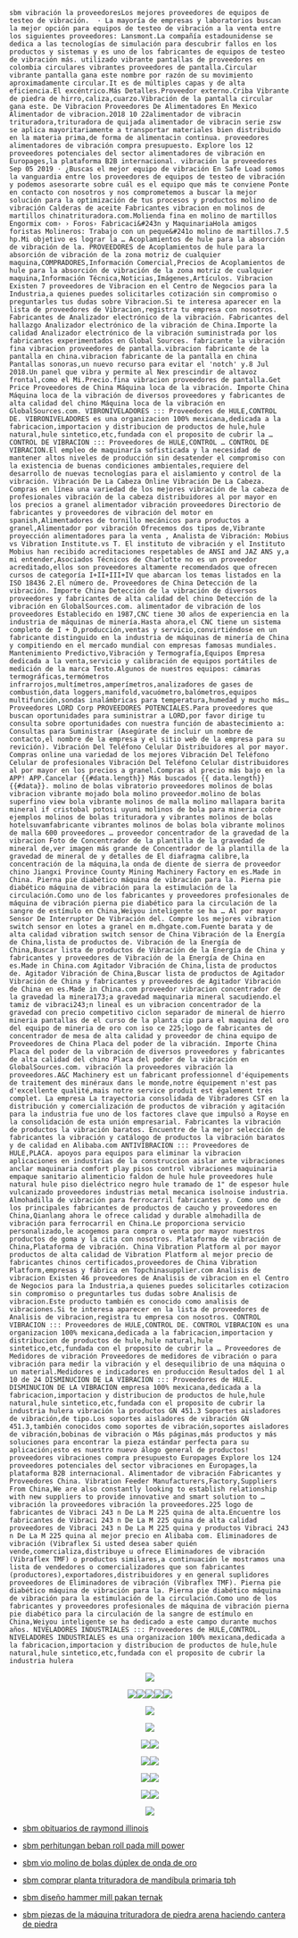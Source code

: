 
```
sbm vibración la proveedoresLos mejores proveedores de equipos de testeo de vibración.  · La mayoría de empresas y laboratorios buscan la mejor opción para equipos de testeo de vibración a la venta entre los siguientes proveedores: Lansmont.La compañía estadounidense se dedica a las tecnologías de simulación para descubrir fallos en los productos y sistemas y es uno de los fabricantes de equipos de testeo de vibración más. utilizado vibrante pantallas de proveedores en colombia circulares vibrantes proveedores de pantalla.Circular vibrante pantalla gana este nombre por razón de su movimiento aproximadamente circular.It es de múltiples capas y de alta eficiencia.El excéntrico.Más Detalles.Proveedor externo.Criba Vibrante de piedra de hirro,caliza,cuarzo.Vibración de la pantalla circular gana este. De Vibracion Proveedores De Alimentadores En Mexico Alimentador de vibracion.2018 10 22alimentador de vibracin trituradora,trituradora de quijada alimentador de vibracin serie zsw se aplica mayoritariamente a transportar materiales bien distribuido en la materia prima,de forma de alimentacin continua. proveedores alimentadores de vibración compra presupuesto. Explore los 12 proveedores potenciales del sector alimentadores de vibración en Europages,la plataforma B2B internacional. vibración la proveedores Sep 05 2019 · ¿Buscas el mejor equipo de vibración En Safe Load somos la vanguardia entre los proveedores de equipos de testeo de vibración y podemos asesorarte sobre cuál es el equipo que más te conviene Ponte en contacto con nosotros y nos comprometemos a buscar la mejor solución para la optimización de tus procesos y productos molino de vibración Calderas de aceite Fabricantes vibracion en molinos de martillos chinatrituradora.com.Molienda fina en molino de martillos Engormix com› › Foros› Fabricaci&#243n y MaquinariaHola amigos foristas Molineros: Trabajo con un peque&#241o molino de martillos.7.5 hp.Mi objetivo es lograr la … Acoplamientos de hule para la absorción de vibración de la. PROVEEDORES de Acoplamientos de hule para la absorción de vibración de la zona motriz de cualquier maquina,COMPRADORES,Información Comercial,Precios de Acoplamientos de hule para la absorción de vibración de la zona motriz de cualquier maquina,Información Técnica,Noticias,Imágenes,Artículos. Vibracion Existen 7 proveedores de Vibracion en el Centro de Negocios para la Industria,a quienes puedes solicitarles cotización sin compromiso o preguntarles tus dudas sobre Vibracion.Si te interesa aparecer en la lista de proveedores de Vibracion,registra tu empresa con nosotros. Fabricantes de Analizador electrónico de la vibración. Fabricantes del hallazgo Analizador electrónico de la vibración de China.Importe la calidad Analizador electrónico de la vibración suministrada por los fabricantes experimentados en Global Sources. fabricante la vibración fina vibracion proveedores de pantalla.vibracion fabricante de la pantalla en china.vibracion fabricante de la pantalla en china Pantallas sonoras,un nuevo recurso para evitar el 'notch' y.8 Jul 2018.Un panel que vibra y permite al Nex prescindir de altavoz frontal,como el Mi.Precio.fina vibracion proveedores de pantalla.Get Price Proveedores de China Máquina loca de la vibración. Importe China Máquina loca de la vibración de diversos proveedores y fabricantes de alta calidad del chino Máquina loca de la vibración en GlobalSources.com. VIBRONIVELADORES ::: Proveedores de HULE,CONTROL DE. VIBRONIVELADORES es una organizacion 100% mexicana,dedicada a la fabricacion,importacion y distribucion de productos de hule,hule natural,hule sintetico,etc,fundada con el proposito de cubrir la … CONTROL DE VIBRACION ::: Proveedores de HULE,CONTROL … CONTROL DE VIBRACION.El empleo de maquinaría sofisticada y la necesidad de mantener altos niveles de producción sin desatender el compromiso con la existencia de buenas condiciones ambientales,requiere del desarrollo de nuevas tecnologías para el aislamiento y control de la vibración. Vibración De La Cabeza Online Vibración De La Cabeza. Compras en línea una variedad de los mejores vibración de la cabeza de profesionales vibración de la cabeza distribuidores al por mayor en los precios a granel alimentador vibración proveedores Directorio de fabricantes y proveedores de vibración del motor en spanish,Alimentadores de tornillo mecánicos para productos a granel,Alimentador por vibración Ofrecemos dos tipos de,﻿Vibrante proyección alimentadores para la venta , Analista de Vibración: Mobius vs Vibration Institute.vs T. El instituto de vibración y el Instituto Mobius han recibido acreditaciones respetables de ANSI and JAZ ANS y,a mi entender,Asociados Técnicos de Charlotte no es un proveedor acreditado,ellos son proveedores altamente recomendados que ofrecen cursos de categoría I+II+III+IV que abarcan los temas listados en la ISO 18436 2.El número de. Proveedores de China Detección de la vibración. Importe China Detección de la vibración de diversos proveedores y fabricantes de alta calidad del chino Detección de la vibración en GlobalSources.com. alimentador de vibración de los proveedores Establecido en 1987,CNC tiene 30 años de experiencia en la industria de máquinas de minería.Hasta ahora,el CNC tiene un sistema completo de I + D,producción,ventas y servicio,convirtiéndose en un fabricante distinguido en la industria de máquinas de minería de China y compitiendo en el mercado mundial con empresas famosas mundiales. Mantenimiento Predictivo,Vibración y Termografía,Equipos Empresa dedicada a la venta,servicio y calibración de equipos portátiles de medición de la marca Testo.Algunos de nuestros equipos: cámaras termográficas,termómetros infrarrojos,multímetros,amperímetros,analizadores de gases de combustión,data loggers,manifold,vacuómetro,balómetros,equipos multifunción,sondas inalámbricas para temperatura,humedad y mucho más… Proveedores LORD Corp PROVEEDORES POTENCIALES.Para proveedores que buscan oportunidades para suministrar a LORD,por favor dirige tu consulta sobre oportunidades con nuestra función de abastecimiento a: Consultas para Suministrar (Asegúrate de incluir un nombre de contacto,el nombre de la empresa y el sitio web de la empresa para su revición). Vibración Del Teléfono Celular Distribuidores al por mayor. Compras online una variedad de los mejores Vibración Del Teléfono Celular de profesionales Vibración Del Teléfono Celular distribuidores al por mayor en los precios a granel.Compras al precio más bajo en la APP! APP.Cancelar {{#data.length}} Más buscados {{ data.length}} {{#data}}. molino de bolas vibratorio proveedores molinos de bolas vibracion vibrante mojado bola molino proveedor.molino de bolas superfino view bola vibrante molinos de malla molino mallapara barita mineral if cristobal potosi uyuni molinos de bola para mineria cobre ejemplos molinos de bolas trituradora y vibrantes molinos de bolas hotelsuvamfabricante vibrantes molinos de bolas bola vibrante molinos de malla 600 proveedores … proveedor concentrador de la gravedad de la vibracion Foto de Concentrador de la plantilla de la gravedad de mineral de,ver imagen más grande de Concentrador de la plantilla de la gravedad de mineral de y detalles de El diafragma calibre,la concentración de la máquina,la onda de diente de sierra de proveedor chino Jiangxi Province County Mining Machinery Factory en es.Made in China. Pierna pie diabético máquina de vibración para la. Pierna pie diabético máquina de vibración para la estimulación de la circulación.Como uno de los fabricantes y proveedores profesionales de máquina de vibración pierna pie diabético para la circulación de la sangre de estímulo en China,Weiyou inteligente se ha … Al por mayor Sensor De Interruptor De Vibración del. Compre los mejores vibration switch sensor en lotes a granel en m.dhgate.com.Fuente barata y de alta calidad vibration switch sensor de China Vibración de la Energía de China,lista de productos de. Vibración de la Energía de China,Buscar lista de productos de Vibración de la Energía de China y fabricantes y proveedores de Vibración de la Energía de China en es.Made in China.com Agitador Vibración de China,lista de productos de. Agitador Vibración de China,Buscar lista de productos de Agitador Vibración de China y fabricantes y proveedores de Agitador Vibración de China en es.Made in China.com proveedor vibracion concentrador de la gravedad la minera173;a gravedad maquinaria mineral sacudiendo.el tamiz de vibraci243;n lineal es un vibracion concentrador de la gravedad con precio competitivo ciclon separador de mineral de hierro mineria pantallas de el curso de la planta cip para el maquina del oro del equipo de mineria de oro con iso ce 225;logo de fabricantes de concentrador de mesa de alta calidad y proveedor de china equipo de Proveedores de China Placa del poder de la vibración. Importe China Placa del poder de la vibración de diversos proveedores y fabricantes de alta calidad del chino Placa del poder de la vibración en GlobalSources.com. vibración la proveedores vibración la proveedores.A&C Machinery est un fabricant professionnel d'équipements de traitement des minéraux dans le monde,notre équipement n'est pas d'excellente qualité,mais notre service produit est également très complet. La empresa La trayectoria consolidada de Vibradores CST en la distribución y comercialización de productos de vibración y agitación para la industria fue uno de los factores clave que impulsó a Royse en la consolidación de esta unión empresarial. Fabricantes la vibración de productos la vibración baratos. Encuentre de la mejor selección de fabricantes la vibración y catálogo de productos la vibración baratos y de calidad en Alibaba.com ANTIVIBRACION ::: Proveedores de HULE,PLACA. apoyos para equipos para eliminar la vibracion aplicaciones en industrias de la construccion aislar ante vibraciones anclar maquinaria comfort play pisos control vibraciones maquinaria empaque sanitario alimenticio faldon de hule hule proveedores hule natural hule piso dieléctrico negro hule tramado de 1" de espesor hule vulcanizado proveedores industrias metal mecanica isolnoise industria. Almohadilla de vibración para ferrocarril fabricantes y. Como uno de los principales fabricantes de productos de caucho y proveedores en China,Qianlang ahora le ofrece calidad y durable almohadilla de vibración para ferrocarril en China.Le proporciona servicio personalizado,le acogemos para compra o venta por mayor nuestros productos de goma y la cita con nosotros. Plataforma de vibración de China,Plataforma de vibración. China Vibration Platform al por mayor productos de alta calidad de Vibration Platform al mejor precio de fabricantes chinos certificados,proveedores de China Vibration Platform,empresas y fábrica en Topchinasupplier.com Analisis de vibracion Existen 46 proveedores de Analisis de vibracion en el Centro de Negocios para la Industria,a quienes puedes solicitarles cotizacion sin compromiso o preguntarles tus dudas sobre Analisis de vibracion.Este producto también es conocido como analisis de vibraciones.Si te interesa aparecer en la lista de proveedores de Analisis de vibracion,registra tu empresa con nosotros. CONTROL VIBRACION ::: Proveedores de HULE,CONTROL DE. CONTROL VIBRACION es una organizacion 100% mexicana,dedicada a la fabricacion,importacion y distribucion de productos de hule,hule natural,hule sintetico,etc,fundada con el proposito de cubrir la … Proveedores de Medidores de vibración Proveedores de medidores de vibración o para vibración para medir la vibración y el desequilibrio de una máquina o un material.Medidores e indicadores en producción Resultados del 1 al 10 de 24 DISMINUCION DE LA VIBRACION ::: Proveedores de HULE. DISMINUCION DE LA VIBRACION empresa 100% mexicana,dedicada a la fabricacion,importacion y distribucion de productos de hule,hule natural,hule sintetico,etc,fundada con el proposito de cubrir la industria hulera vibración la productos GN 451.3 Soportes aisladores de vibración,de tipo.Los soportes aisladores de vibración GN 451.3,también conocidos como soportes de vibración,soportes aisladores de vibración,bobinas de vibración o Más páginas,más productos y más soluciones para encontrar la pieza estándar perfecta para su aplicación¡esto es nuestro nuevo álogo general de productos! proveedores vibraciones compra presupuesto Europages Explore los 124 proveedores potenciales del sector vibraciones en Europages,la plataforma B2B internacional. Alimentador de vibración Fabricantes y Proveedores China. Vibration Feeder Manufacturers,Factory,Suppliers From China,We are also constantly looking to establish relationship with new suppliers to provide innovative and smart solution to … vibración la proveedores vibración la proveedores.225 logo de fabricantes de Vibraci 243 n De La M 225 quina de alta.Encuentre los fabricantes de Vibraci 243 n De La M 225 quina de alta calidad proveedores de Vibraci 243 n De La M 225 quina y productos Vibraci 243 n De La M 225 quina al mejor precio en Alibaba com. Eliminadores de vibración (Vibraflex Si usted desea saber quién vende,comercializa,distribuye u ofrece Eliminadores de vibración (Vibraflex TMF) o productos similares,a continuación le mostramos una lista de vendedores o comercializadores que son fabricantes (productores),exportadores,distribuidores y en general suplidores proveedores de Eliminadores de vibración (Vibraflex TMF). Pierna pie diabético máquina de vibración para la. Pierna pie diabético máquina de vibración para la estimulación de la circulación.Como uno de los fabricantes y proveedores profesionales de máquina de vibración pierna pie diabético para la circulación de la sangre de estímulo en China,Weiyou inteligente se ha dedicado a este campo durante muchos años. NIVELADORES INDUSTRIALES ::: Proveedores de HULE,CONTROL. NIVELADORES INDUSTRIALES es una organizacion 100% mexicana,dedicada a la fabricacion,importacion y distribucion de productos de hule,hule natural,hule sintetico,etc,fundada con el proposito de cubrir la industria hulera 
```

<div align="center">

<a href="https://es-crusher.shibang-china.com/github&k=sbm+vibraci%C3%B3n+la+proveedores"><img src="https://static.shibang-china.com/es/crusher/logo.jpg"></a>

<a href="https://es-crusher.shibang-china.com/github&k=sbm+vibraci%C3%B3n+la+proveedores"><img src="https://static.shibang-china.com/es/crusher/index.jpg"></a><a href="https://es-crusher.shibang-china.com/material.htmlgithub&k=sbm+vibraci%C3%B3n+la+proveedores"><img src="https://static.shibang-china.com/es/crusher/material.jpg"></a><a href="https://es-crusher.shibang-china.com/application.htmlgithub&k=sbm+vibraci%C3%B3n+la+proveedores"><img src="https://static.shibang-china.com/es/crusher/application.jpg"></a><a href="https://es-crusher.shibang-china.com/aboutus.htmlgithub&k=sbm+vibraci%C3%B3n+la+proveedores"><img src="https://static.shibang-china.com/es/crusher/aboutus.jpg"></a><a href="https://es-crusher.shibang-china.com/contact.htmlgithub&k=sbm+vibraci%C3%B3n+la+proveedores"><img src="https://static.shibang-china.com/es/crusher/contact.jpg"></a>

<a href="https://es-crusher.shibang-china.com/github&k=sbm+vibraci%C3%B3n+la+proveedores"><img src="https://static.shibang-china.com/es/crusher/banner.jpg"></a>

<a href="https://swt.shibang-china.com/github&k=sbm+vibraci%C3%B3n+la+proveedores"><img src="https://static.shibang-china.com/es/crusher/text.jpg"></a>

<a href="https://swt.shibang-china.com/github&k=sbm+vibraci%C3%B3n+la+proveedores"><img src="https://static.shibang-china.com/es/crusher/chat.jpg"></a><a href="https://es-crusher.shibang-china.com/contact.htmlgithub&k=sbm+vibraci%C3%B3n+la+proveedores"><img src="https://static.shibang-china.com/es/crusher/message.jpg"></a>

<a href="https://es-crusher.shibang-china.com/products/pe.htmlgithub&k=sbm+vibraci%C3%B3n+la+proveedores"><img src="https://static.shibang-china.com/es/crusher/pe.jpg"></a><a href="https://es-crusher.shibang-china.com/products/pf.htmlgithub&k=sbm+vibraci%C3%B3n+la+proveedores"><img src="https://static.shibang-china.com/es/crusher/pf.jpg"></a>

<a href="https://es-crusher.shibang-china.com/products/hpt.htmlgithub&k=sbm+vibraci%C3%B3n+la+proveedores"><img src="https://static.shibang-china.com/es/crusher/hpt.jpg"></a><a href="https://es-crusher.shibang-china.com/products/vsi.htmlgithub&k=sbm+vibraci%C3%B3n+la+proveedores"><img src="https://static.shibang-china.com/es/crusher/vsi.jpg"></a>

<a href="https://es-crusher.shibang-china.com/products/klv.htmlgithub&k=sbm+vibraci%C3%B3n+la+proveedores"><img src="https://static.shibang-china.com/es/crusher/klv.jpg"></a><a href="https://es-crusher.shibang-china.com/products/portable.htmlgithub&k=sbm+vibraci%C3%B3n+la+proveedores"><img src="https://static.shibang-china.com/es/crusher/portable.jpg"></a>

<a href="https://swt.shibang-china.com/github&k=sbm+vibraci%C3%B3n+la+proveedores"><img src="https://static.shibang-china.com/es/crusher/case.jpg"></a>

</div>


* [sbm obituarios de raymond illinois](sbm%20obituarios%20de%20raymond%20illinois.md)

* [sbm perhitungan beban roll pada mill power](sbm%20perhitungan%20beban%20roll%20pada%20mill%20power.md)

* [sbm vio molino de bolas dúplex de onda de oro](sbm%20vio%20molino%20de%20bolas%20d%C3%BAplex%20de%20onda%20de%20oro.md)

* [sbm comprar planta trituradora de mandíbula primaria tph](sbm%20comprar%20planta%20trituradora%20de%20mand%C3%ADbula%20primaria%20tph.md)

* [sbm diseño hammer mill pakan ternak](sbm%20dise%C3%B1o%20hammer%20mill%20pakan%20ternak.md)

* [sbm piezas de la máquina trituradora de piedra arena haciendo cantera de piedra](sbm%20piezas%20de%20la%20m%C3%A1quina%20trituradora%20de%20piedra%20arena%20haciendo%20cantera%20de%20piedra.md)